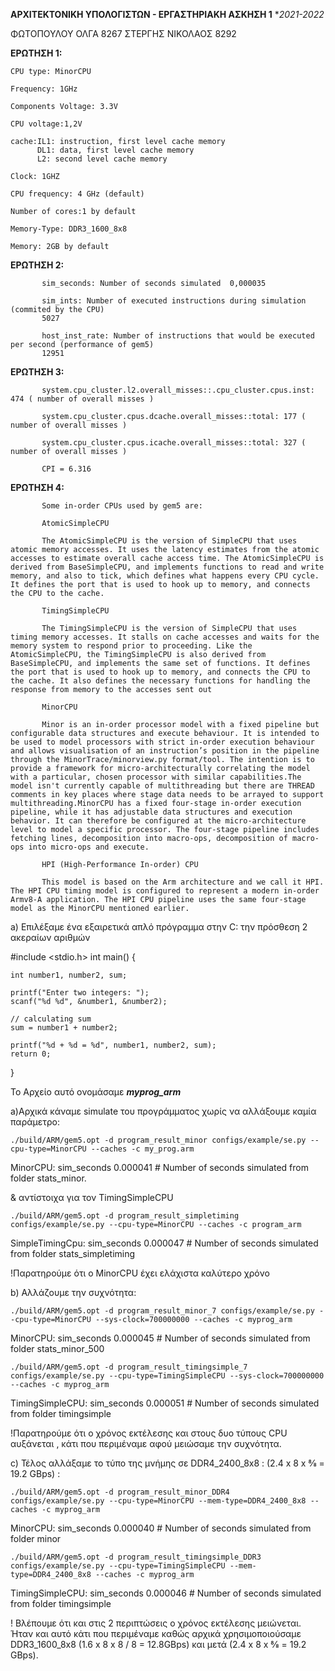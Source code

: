  **ΑΡΧΙΤΕΚΤΟΝΙΚΗ ΥΠΟΛΟΓΙΣΤΩΝ - ΕΡΓΑΣΤΗΡΙΑΚΗ ΑΣΚΗΣΗ 1**
            **2021-2022* 
 
 ΦΩΤΟΠΟΥΛΟΥ ΟΛΓΑ   8267
 ΣΤΕΡΓΗΣ ΝΙΚΟΛΑΟΣ 8292
 
 
 **ΕΡΩΤΗΣΗ 1:**

    CPU type: MinorCPU

    Frequency: 1GHz

    Components Voltage: 3.3V

    CPU voltage:1,2V

    cache:IL1: instruction, first level cache memory 
          DL1: data, first level cache memory
          L2: second level cache memory 
          
    Clock: 1GHZ
    
    CPU frequency: 4 GHz (default)

    Number of cores:1 by default

    Memory-Type: DDR3_1600_8x8

    Memory: 2GB by default

**ΕΡΩΤΗΣΗ 2:**

           sim_seconds: Number of seconds simulated  0,000035                                                                                                    

           sim_ints: Number of executed instructions during simulation (commited by the CPU) 
           5027

           host_inst_rate: Number of instructions that would be executed per second (performance of gem5)
           12951

**ΕΡΩΤΗΣΗ 3:** 

           system.cpu_cluster.l2.overall_misses::.cpu_cluster.cpus.inst: 474 ( number of overall misses )

           system.cpu_cluster.cpus.dcache.overall_misses::total: 177 ( number of overall misses )

           system.cpu_cluster.cpus.icache.overall_misses::total: 327 ( number of overall misses )

           CPI = 6.316

**ΕΡΩΤΗΣΗ 4:**

           Some in-order CPUs used by gem5 are:

           AtomicSimpleCPU

           The AtomicSimpleCPU is the version of SimpleCPU that uses atomic memory accesses. It uses the latency estimates from the atomic accesses to estimate overall cache access time. The AtomicSimpleCPU is derived from BaseSimpleCPU, and implements functions to read and write memory, and also to tick, which defines what happens every CPU cycle. It defines the port that is used to hook up to memory, and connects the CPU to the cache.

           TimingSimpleCPU

           The TimingSimpleCPU is the version of SimpleCPU that uses timing memory accesses. It stalls on cache accesses and waits for the memory system to respond prior to proceeding. Like the AtomicSimpleCPU, the TimingSimpleCPU is also derived from BaseSimpleCPU, and implements the same set of functions. It defines the port that is used to hook up to memory, and connects the CPU to the cache. It also defines the necessary functions for handling the response from memory to the accesses sent out

           MinorCPU

           Minor is an in-order processor model with a fixed pipeline but configurable data structures and execute behaviour. It is intended to be used to model processors with strict in-order execution behaviour and allows visualisation of an instruction’s position in the pipeline through the MinorTrace/minorview.py format/tool. The intention is to provide a framework for micro-architecturally correlating the model with a particular, chosen processor with similar capabilities.The model isn't currently capable of multithreading but there are THREAD comments in key places where stage data needs to be arrayed to support multithreading.MinorCPU has a fixed four-stage in-order execution pipeline, while it has adjustable data structures and execution behavior. It can therefore be configured at the micro-architecture level to model a specific processor. The four-stage pipeline includes fetching lines, decomposition into macro-ops, decomposition of macro-ops into micro-ops and execute.

           HPI (High-Performance In-order) CPU

           This model is based on the Arm architecture and we call it HPI. The HPI CPU timing model is configured to represent a modern in-order Armv8-A application. The HPI CPU pipeline uses the same four-stage model as the MinorCPU mentioned earlier.


a) Επιλέξαμε ένα εξαιρετικά απλό πρόγραμμα στην C: την πρόσθεση 2 ακεραίων αριθμών 

#include <stdio.h>
int main() {    

    int number1, number2, sum;
    
    printf("Enter two integers: ");
    scanf("%d %d", &number1, &number2);

    // calculating sum
    sum = number1 + number2;      
    
    printf("%d + %d = %d", number1, number2, sum);
    return 0;
}

Το Αρχείο αυτό ονομάσαμε _**myprog_arm**_ 

a)Αρχικά κάναμε simulate του προγράμματος χωρίς να αλλάξουμε καμία παράμετρο:

    ./build/ARM/gem5.opt -d program_result_minor configs/example/se.py --cpu-type=MinorCPU --caches -c my_prog.arm  

MinorCPU: sim_seconds 0.000041 # Number of seconds simulated from folder stats_minor.

& αντίστοιχα για τον TimingSimpleCPU 

    ./build/ARM/gem5.opt -d program_result_simpletiming configs/example/se.py --cpu-type=MinorCPU --caches -c program_arm

SimpleTimingCpu: sim_seconds 0.000047 # Number of seconds simulated from folder stats_simpletiming 

!Παρατηρούμε ότι ο ΜinorCPU έχει ελάχιστα καλύτερο χρόνο


b) Αλλάζουμε την συχνότητα: 

    ./build/ARM/gem5.opt -d program_result_minor_7 configs/example/se.py --cpu-type=MinorCPU --sys-clock=700000000 --caches -c myprog_arm
MinorCPU: sim_seconds 0.000045 # Number of seconds simulated from folder stats_minor_500

    ./build/ARM/gem5.opt -d program_result_timingsimple_7 configs/example/se.py --cpu-type=TimingSimpleCPU --sys-clock=700000000 --caches -c myprog_arm

TimingSimpleCPU: sim_seconds 0.000051 # Number of seconds simulated from folder timingsimple

!Παρατηρούμε ότι ο χρόνος εκτέλεσης και στους δυο τύπους CPU αυξάνεται , κάτι που περιμέναμε αφού μειώσαμε την συχνότητα.


c) Τέλος αλλάξαμε το τύπο της μνήμης σε  DDR4_2400_8x8 : (2.4 x 8 x 8⁄8 = 19.2 GBps) :

    ./build/ARM/gem5.opt -d program_result_minor_DDR4 configs/example/se.py --cpu-type=MinorCPU --mem-type=DDR4_2400_8x8 --caches -c myprog_arm

MinorCPU: sim_seconds 0.000040 # Number of seconds simulated from folder minor

    ./build/ARM/gem5.opt -d program_result_timingsimple_DDR3 configs/example/se.py --cpu-type=TimingSimpleCPU --mem-type=DDR4_2400_8x8 --caches -c myprog_arm

TimingSimpleCPU: sim_seconds 0.000046 # Number of seconds simulated from folder timingsimple

! Βλέπουμε ότι και στις 2 περιπτώσεις ο χρόνος εκτέλεσης μειώνεται. Ήταν και αυτό κάτι που περιμέναμε καθώς αρχικά χρησιμοποιούσαμε DDR3_1600_8x8 (1.6 x 8 x 8 / 8 = 12.8GBps) και μετά (2.4 x 8 x 8⁄8 = 19.2 GBps).
 

